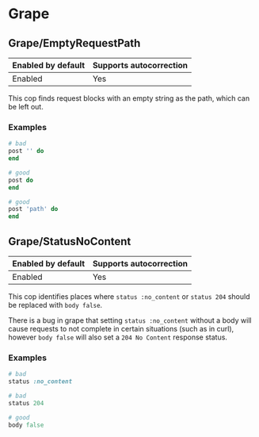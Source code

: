 # Grape

## Grape/EmptyRequestPath

Enabled by default | Supports autocorrection
--- | ---
Enabled | Yes

This cop finds request blocks with an empty string as the path, which
can be left out.

### Examples

```ruby
# bad
post '' do
end

# good
post do
end

# good
post 'path' do
end
```

## Grape/StatusNoContent

Enabled by default | Supports autocorrection
--- | ---
Enabled | Yes

This cop identifies places where `status :no_content` or `status 204` should
be replaced with `body false`.

There is a bug in grape that setting `status :no_content` without a body will
cause requests to not complete in certain situations (such as in curl),
however `body false` will also set a `204 No Content` response status.

### Examples

```ruby
# bad
status :no_content

# bad
status 204

# good
body false
```
